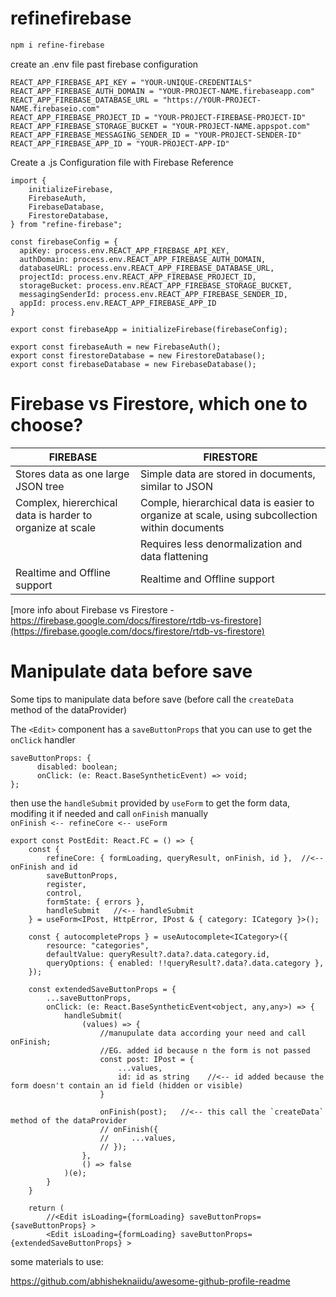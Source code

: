 # refinefirebase

```bash
npm i refine-firebase
```

create an .env file past firebase configuration 
```
REACT_APP_FIREBASE_API_KEY = "YOUR-UNIQUE-CREDENTIALS"
REACT_APP_FIREBASE_AUTH_DOMAIN = "YOUR-PROJECT-NAME.firebaseapp.com"
REACT_APP_FIREBASE_DATABASE_URL = "https://YOUR-PROJECT-NAME.firebaseio.com"
REACT_APP_FIREBASE_PROJECT_ID = "YOUR-PROJECT-FIREBASE-PROJECT-ID"
REACT_APP_FIREBASE_STORAGE_BUCKET = "YOUR-PROJECT-NAME.appspot.com"
REACT_APP_FIREBASE_MESSAGING_SENDER_ID = "YOUR-PROJECT-SENDER-ID"
REACT_APP_FIREBASE_APP_ID = "YOUR-PROJECT-APP-ID"
```


Create a .js Configuration file with Firebase Reference
```TS
import { 
    initializeFirebase,
    FirebaseAuth,
    FirebaseDatabase,
    FirestoreDatabase,    
} from "refine-firebase";

const firebaseConfig = {
  apiKey: process.env.REACT_APP_FIREBASE_API_KEY,
  authDomain: process.env.REACT_APP_FIREBASE_AUTH_DOMAIN,
  databaseURL: process.env.REACT_APP_FIREBASE_DATABASE_URL,
  projectId: process.env.REACT_APP_FIREBASE_PROJECT_ID,
  storageBucket: process.env.REACT_APP_FIREBASE_STORAGE_BUCKET,
  messagingSenderId: process.env.REACT_APP_FIREBASE_SENDER_ID,
  appId: process.env.REACT_APP_FIREBASE_APP_ID 
}

export const firebaseApp = initializeFirebase(firebaseConfig);

export const firebaseAuth = new FirebaseAuth();
export const firestoreDatabase = new FirestoreDatabase();
export const firebaseDatabase = new FirebaseDatabase();
```



# Firebase vs Firestore, which one to choose?

| FIREBASE | FIRESTORE |
| --- | --- |
| Stores data as one large JSON tree | Simple data are stored in documents, similar to JSON |
| Complex, hiererchical data is harder to organize at scale | Comple, hierarchical data is easier to organize at scale, using subcollection within documents |
|     | Requires less denormalization and data flattening | 
| Realtime and Offline support | Realtime and Offline support |
[more info about Firebase vs Firestore - https://firebase.google.com/docs/firestore/rtdb-vs-firestore](https://firebase.google.com/docs/firestore/rtdb-vs-firestore)



# Manipulate data before save
Some tips to manipulate data before save (before call the `createData` method of the dataProvider)

The `<Edit>` component has a `saveButtonProps` that you can use to get the `onClick` handler
```
saveButtonProps: {
      disabled: boolean;
      onClick: (e: React.BaseSyntheticEvent) => void;
}; 
```
then use the `handleSubmit` provided by `useForm` to get the form data, modifing it if needed and call `onFinish` manually\
`onFinish <-- refineCore <-- useForm`

```TSX
export const PostEdit: React.FC = () => {
    const {
        refineCore: { formLoading, queryResult, onFinish, id },  //<-- onFinish and id 
        saveButtonProps,
        register,
        control,
        formState: { errors },
        handleSubmit   //<-- handleSubmit
    } = useForm<IPost, HttpError, IPost & { category: ICategory }>();

    const { autocompleteProps } = useAutocomplete<ICategory>({
        resource: "categories",
        defaultValue: queryResult?.data?.data.category.id,
        queryOptions: { enabled: !!queryResult?.data?.data.category },
    });

    const extendedSaveButtonProps = {
        ...saveButtonProps,
        onClick: (e: React.BaseSyntheticEvent<object, any,any>) => {
            handleSubmit(
                (values) => {
                    //manupulate data according your need and call onFinish;
                    //EG. added id because n the form is not passed
                    const post: IPost = {
                        ...values,
                        id: id as string    //<-- id added because the form doesn't contain an id field (hidden or visible)
                    }

                    onFinish(post);   //<-- this call the `createData` method of the dataProvider
                    // onFinish({
                    //     ...values,
                    // });
                },
                () => false
            )(e);
        }
    }

    return (
        //<Edit isLoading={formLoading} saveButtonProps={saveButtonProps} >
        <Edit isLoading={formLoading} saveButtonProps={extendedSaveButtonProps} >
```



some materials to use:


https://github.com/abhisheknaiidu/awesome-github-profile-readme
